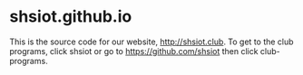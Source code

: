# shsiot.github.io

This is the source code for our website, http://shsiot.club. 
To get to the club programs, click shsiot or go to https://github.com/shsiot then click club-programs.
